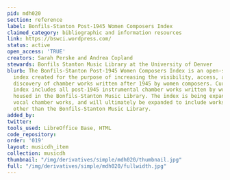 ```yaml
---
pid: mdh020
section: reference
label: Bonfils-Stanton Post-1945 Women Composers Index
claimed_category: bibliographic and information resources
link: https://bswci.wordpress.com/
status: active
open_access: 'TRUE'
creators: Sarah Perske and Andrea Copland
stewards: Bonfils Stanton Music Library at the University of Denver
blurb: The Bonfils-Stanton Post-1945 Women Composers Index is an open-source searchable
  index created for the purpose of increasing the visibility, access, and serendipitous
  discovery of chamber works written after 1945 by women composers. Currently the
  index includes all post-1945 instrumental chamber works written by women composers
  housed in the Bonfils-Stanton Music Library. The index is being expanded to include
  vocal chamber works, and will ultimately be expanded to include works in collections
  other than the Bonfils-Stanton Music Library.
added_by:
twitter:
tools_used: LibreOffice Base, HTML
code_repository:
order: '019'
layout: musicdh_item
collection: musicdh
thumbnail: "/img/derivatives/simple/mdh020/thumbnail.jpg"
full: "/img/derivatives/simple/mdh020/fullwidth.jpg"
---
```

